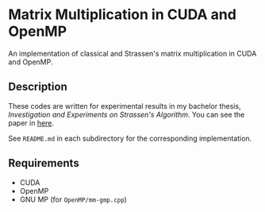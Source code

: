 # Matrix Multiplication in CUDA and OpenMP

An implementation of classical and Strassen's matrix multiplication in CUDA and OpenMP.



## Description

These codes are written for experimental results in my bachelor thesis, _Investigation and Experiments on Strassen's Algorithm_. You can see the paper in [here](paper.pdf).

See `README.md` in each subdirectory for the corresponding implementation.



## Requirements

- CUDA
- OpenMP
- GNU MP (for `OpenMP/mm-gmp.cpp`)

